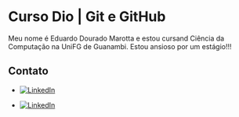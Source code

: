 
# Curso Dio | Git e GitHub

Meu nome é Eduardo Dourado Marotta e estou cursand Ciência da Computação na UniFG de Guanambi. Estou ansioso por um estágio!!!

## **Contato**

 - [![LinkedIn](https://img.shields.io/badge/LinkedIn-000?style=for-the-badge&logo=linkedin&logoColor=0E76A8)](https://www.linkedin.com/in/eduardo-dourado-ab55a7270/)

- [![LinkedIn](https://img.shields.io/badge/GitHub-000?style=for-the-badge&logo=GitHub&logoColor=0E76A8)](https://github.com/EduardoDMarotta)